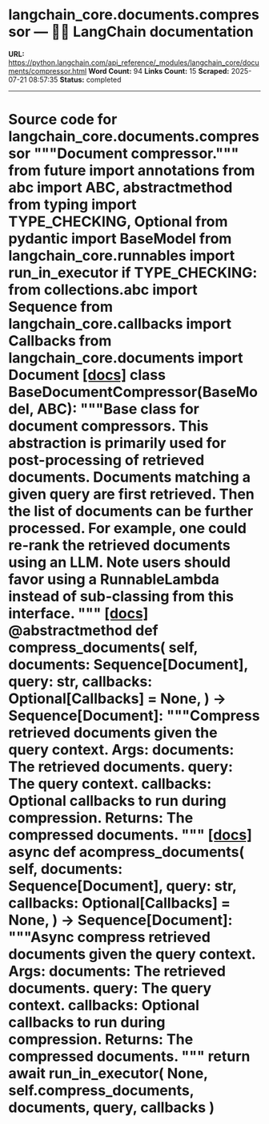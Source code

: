 # langchain_core.documents.compressor — 🦜🔗 LangChain  documentation

**URL:** https://python.langchain.com/api_reference/_modules/langchain_core/documents/compressor.html
**Word Count:** 94
**Links Count:** 15
**Scraped:** 2025-07-21 08:57:35
**Status:** completed

---

# Source code for langchain\_core.documents.compressor               """Document compressor."""          from __future__ import annotations          from abc import ABC, abstractmethod     from typing import TYPE_CHECKING, Optional          from pydantic import BaseModel          from langchain_core.runnables import run_in_executor          if TYPE_CHECKING:         from collections.abc import Sequence              from langchain_core.callbacks import Callbacks         from langchain_core.documents import Document                              [[docs]](https://python.langchain.com/api_reference/core/documents/langchain_core.documents.compressor.BaseDocumentCompressor.html#langchain_aws.document_compressors.rerank.BaseDocumentCompressor)     class BaseDocumentCompressor(BaseModel, ABC):         """Base class for document compressors.              This abstraction is primarily used for         post-processing of retrieved documents.              Documents matching a given query are first retrieved.         Then the list of documents can be further processed.              For example, one could re-rank the retrieved documents         using an LLM.              **Note** users should favor using a RunnableLambda         instead of sub-classing from this interface.         """                         [[docs]](https://python.langchain.com/api_reference/core/documents/langchain_core.documents.compressor.BaseDocumentCompressor.html#langchain_aws.document_compressors.rerank.BaseDocumentCompressor.compress_documents)         @abstractmethod         def compress_documents(             self,             documents: Sequence[Document],             query: str,             callbacks: Optional[Callbacks] = None,         ) -> Sequence[Document]:             """Compress retrieved documents given the query context.                  Args:                 documents: The retrieved documents.                 query: The query context.                 callbacks: Optional callbacks to run during compression.                  Returns:                 The compressed documents.             """                                        [[docs]](https://python.langchain.com/api_reference/core/documents/langchain_core.documents.compressor.BaseDocumentCompressor.html#langchain_aws.document_compressors.rerank.BaseDocumentCompressor.acompress_documents)         async def acompress_documents(             self,             documents: Sequence[Document],             query: str,             callbacks: Optional[Callbacks] = None,         ) -> Sequence[Document]:             """Async compress retrieved documents given the query context.                  Args:                 documents: The retrieved documents.                 query: The query context.                 callbacks: Optional callbacks to run during compression.                  Returns:                 The compressed documents.             """             return await run_in_executor(                 None, self.compress_documents, documents, query, callbacks             )